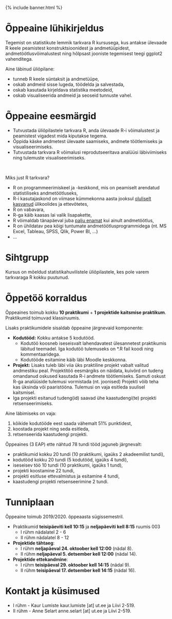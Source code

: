 ﻿---
layout: frontpage
---

<div class="head_example">
 {% include banner.html %}
</div>


# Õppeaine lühikirjeldus

Tegemist on statistikute lemmik tarkvara R kursusega, kus antakse ülevaade R keele peamistest konstruktsioonidest ja andmetüüpidest, andmetöötlusvõimalustest ning hõlpsast jooniste tegemisest teegi ggplot2 vahenditega.

Aine läbinud üliõpilane:

* tunneb R keele süntaksit ja andmetüüpe,
* oskab andmeid sisse lugeda, töödelda ja salvestada,
* oskab kasutada kirjeldava statistika meetodeid,
* oskab visualiseerida andmeid ja seoseid tunnuste vahel.


# Õppeaine eesmärgid

* Tutvustada üliõpilastele tarkvara R, anda ülevaade R-i võimalustest ja peamistest vigadest mida kiputakse tegema.
* Õppida käske andmetest ülevaate saamiseks, andmete töötlemiseks ja visualiseerimiseks.
* Tutvustada tarkvara R võimalusi reprodutseeritava analüüsi läbiviimiseks ning tulemuste visualiseerimiseks.

<br/>

Miks just R tarkvara?

* R on programmeerimiskeel ja -keskkond, mis on peamiselt arendatud statistiliseks andmetöötluseks,
* R-i kasutajaskond on viimase kümmekonna aasta jooksul [oluliselt kasvanud](r4stats.com/articles/popularity/) ülikoolides ja ettevõtetes,
* R on vabavara,
* R-ga käib kaasas lai valik lisapakette,
* R võimaldab tänapäeval juba [palju enamat](https://www.google.com/search?q=r+possibilities) kui ainult andmetöötlus,
* R on ühildatav pea kõigi tuntumate andmetöötlusprogrammidega (nt. MS Excel, Tableau, SPSS, Qlik, Power BI, ...)
* ...


# Sihtgrupp

Kursus on mõeldud statistikahuvilistele üliõpilastele, kes pole varem tarkvaraga R kokku puutunud. 

# Õppetöö korraldus

Õppeaines toimub kokku **10 praktikumi** + **1 projektide kaitsmise praktikum**. Praktikumid toimuvad klassiruumis.

Lisaks praktikumidele sisaldab õppeaine järgnevaid komponente:

* **Kodutööd:** Kokku antakse 5 kodutööd. 
  * Kodutöö koosneb iseseisvalt lahendavatest ülesannetest praktikumis läbitud teemadel. Iga kodutöö tulemuseks on *.R fail koodi ning kommentaaridega.  
  * Kodutööde esitamine käib läbi Moodle keskkonna.
* **Projekt:** Lisaks tuleb läbi viia üks praktiline projekt vabalt valitud andmestiku peal. Projektitöö eesmärgiks on näidata, kuivõrd on tudeng omandanud oskused kasutada R-i andmete töötlemiseks. Samuti oskust R-ga analüüside tulemusi vormistada (nt. joonised)
Projekti võib teha kas üksinda või paaristööna. Tulemusi on vaja esitleda suulisel kaitsmisel.
 * Iga projekti esitanud tudeng(id) saavad ühe kaastudengi(te) projekti retsenseerimiseks.

Aine läbimiseks on vaja:

1. kõikide kodutööde eest saada vähemalt 51% punktidest, 
2. koostada projekt ning seda esitleda, 
3. retsenseerida kaastudengi projekti.

Õppeaines (3 EAP) ette nähtud 78 tundi tööd jaguneb järgnevalt:

* praktikumid kokku 20 tundi (10 praktikumi, igaüks 2 akadeemilist tundi),
* kodutööd kokku 20 tundi (5 kodutööd, igaüks 4 tundi),
* iseseisev töö 10 tundi (10 praktikumi, igaüks 1 tund),
* projekti koostamine 22 tundi,
* projekti esitluse ettevalmistus ja esitamine 4 tundi,
* kaastudengi projekti retsenseerimine 2 tundi.

# Tunniplaan

Õppeaine toimub 2019/2020. õppeaasta sügissemestril. 

* Praktikumid **teisipäeviti kell 10:15** ja **neljapäeviti kell 8:15** ruumis 003
	* I rühm nädalatel 2 - 6
	* II rühm nädalatel 8 - 12
* **Projektide tähtaeg**:
	* I rühm **neljapäeval 24. oktoober kell 12:00** (nädal 8).
	* II rühm **neljapäeval 5. detsember kell 12:00** (nädal 14).
* **Projektide ettekandmine**:
	* I rühm **teisipäeval 29. oktoober kell 14:15** (nädal 9).
	* II rühm **teisipäeval 17. detsember kell 14:15** (nädal 16).

# Kontakt ja küsimused

* I rühm - Kaur Lumiste kaur.lumiste [at] ut.ee ja Liivi 2-519.
* II rühm - Anne Selart anne.selart [at] ut.ee ja Liivi 2-519.